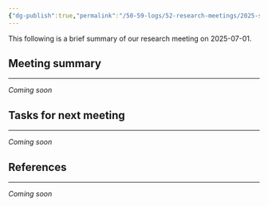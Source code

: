 ```yaml
---
{"dg-publish":true,"permalink":"/50-59-logs/52-research-meetings/2025-summer/reu-2-lena-and-liya/reu-meeting-2025-07-01/","updated":"2025-06-27T13:59:14-07:00"}
---
```


This following is a brief summary of our research meeting on 2025-07-01.

## Meeting summary
---

*Coming soon*

## Tasks for next meeting
---

*Coming soon*

## References
---

*Coming soon*
